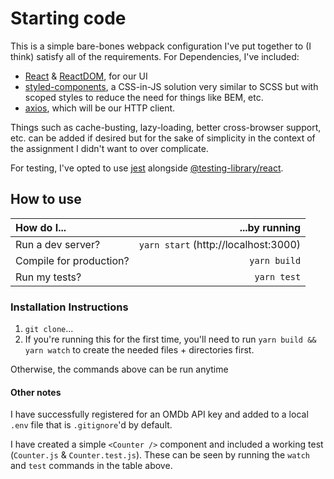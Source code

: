 # Starting code 

This is a simple bare-bones webpack configuration I've put together to (I think) satisfy all of the requirements.  For Dependencies, I've included:

 - [React](https://reactjs.org/) & [ReactDOM](https://reactjs.org/docs/react-dom.html), for our UI
 - [styled-components](https://styled-components.com/), a CSS-in-JS solution very similar to SCSS but with scoped styles to reduce the need for things like BEM, etc.
 - [axios](https://github.com/axios/axios), which will be our HTTP client.

Things such as cache-busting, lazy-loading, better cross-browser support, etc. can be added if desired but for the sake of simplicity in the context of the assignment I didn't want to over complicate.

For testing, I've opted to use [jest](https://jestjs.io/) alongside [@testing-library/react](https://testing-library.com/docs/react-testing-library/intro/).

## How to use

|How do I...             | ...by running |
|:--                     |            --:|
|Run a dev server?       | `yarn start` (http://localhost:3000)  |
|Compile for production? | `yarn build`  |
|Run my tests?           | `yarn test`   |

### Installation Instructions

1. `git clone`...
2. If you're running this for the first time, you'll need to run `yarn build && yarn watch` to create the needed files + directories first.

Otherwise, the commands above can be run anytime

#### Other notes

I have successfully registered for an OMDb API key and added to a local `.env` file that is `.gitignore`'d by default.

I have created a simple `<Counter />` component and included a working test (`Counter.js` & `Counter.test.js`).  These can be seen by running the `watch` and `test` commands in the table above.